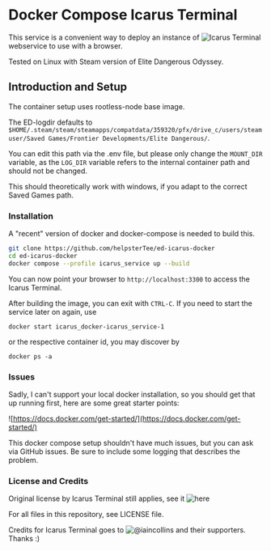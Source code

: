 # Docker Compose Icarus Terminal

This service is a convenient way to deploy an instance of ![Icarus Terminal](https://github.com/iaincollins/icarus) webservice to use with a browser.

Tested on Linux with Steam version of Elite Dangerous Odyssey.

## Introduction and Setup

The container setup uses rootless-node base image.

The ED-logdir defaults to `$HOME/.steam/steam/steamapps/compatdata/359320/pfx/drive_c/users/steamuser/Saved Games/Frontier Developments/Elite Dangerous/`. 

You can edit this path via the .env file, but please only change the `MOUNT_DIR` variable, as the `LOG_DIR` variable refers to the internal container path and should not be changed.

This should theoretically work with windows, if you adapt to the correct Saved Games path.

### Installation ###

A "recent" version of docker and docker-compose is needed to build this.

```bash
git clone https://github.com/helpsterTee/ed-icarus-docker
cd ed-icarus-docker
docker compose --profile icarus_service up --build
```

You can now point your browser to `http://localhost:3300` to access the Icarus Terminal.

After building the image, you can exit with `CTRL-C`. If you need to start the service later on again, use 

`docker start icarus_docker-icarus_service-1` 

or the respective container id, you may discover by 

`docker ps -a`

### Issues ###

Sadly, I can't support your local docker installation, so you should get that up running first, here are some great starter points: 

![https://docs.docker.com/get-started/](https://docs.docker.com/get-started/)

This docker compose setup shouldn't have much issues, but you can ask via GitHub issues. Be sure to include some logging that describes the problem.

### License and Credits ###

Original license by Icarus Terminal still applies, see it ![here](https://github.com/iaincollins/icarus/blob/main/LICENSE)

For all files in this repository, see LICENSE file.

Credits for Icarus Terminal goes to ![@iaincollins](https://github.com/iaincollins) and their supporters. Thanks :)
